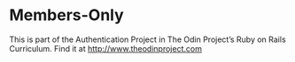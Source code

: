 # Members-Only

This is part of the Authentication Project in The Odin Project’s Ruby on Rails Curriculum. Find it at http://www.theodinproject.com
